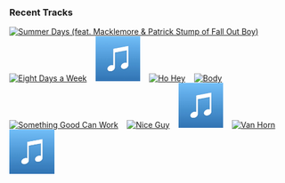 ### Recent Tracks
[<img src='https://lastfm.freetls.fastly.net/i/u/300x300/cf19100f63fc230934a8629a77ce31de.png' width='16%' height='16%' alt='Summer Days (feat. Macklemore & Patrick Stump of Fall Out Boy)'>](https://www.last.fm/music/martin%2bgarrix/_/summer%2bdays%2b%2528feat.%2bmacklemore%2b%2526%2bpatrick%2bstump%2bof%2bfall%2bout%2bboy%2529)&nbsp;&nbsp;&nbsp;&nbsp;[<img src='https://lastfm.freetls.fastly.net/i/u/300x300/5fd694f374214484b1745456841ecff9.png' width='16%' height='16%' alt='Eight Days a Week'>](https://www.last.fm/music/the%2bbeatles%2brevival%2bband/_/eight%2bdays%2ba%2bweek)&nbsp;&nbsp;&nbsp;&nbsp;[<img src='https://github.com/atfinke/atfinke/blob/master/placeholder.jpeg?raw=true' width='16%' height='16%' alt='Pieces'>](https://www.last.fm/music/landon%2bconrath/_/pieces)&nbsp;&nbsp;&nbsp;&nbsp;[<img src='https://lastfm.freetls.fastly.net/i/u/300x300/d729c74038524c40b775b11d3a51855d.png' width='16%' height='16%' alt='Ho Hey'>](https://www.last.fm/music/the%2blumineers/_/ho%2bhey)&nbsp;&nbsp;&nbsp;&nbsp;[<img src='https://lastfm.freetls.fastly.net/i/u/300x300/38321801fe17888992307f6b82d1e965.png' width='16%' height='16%' alt='Body'>](https://www.last.fm/music/loud%2bluxury/_/body)&nbsp;&nbsp;&nbsp;&nbsp;<br>[<img src='https://lastfm.freetls.fastly.net/i/u/300x300/aa9e02325be944cab8e4392f1948f5e0.png' width='16%' height='16%' alt='Something Good Can Work'>](https://www.last.fm/music/two%2bdoor%2bcinema%2bclub/_/something%2bgood%2bcan%2bwork)&nbsp;&nbsp;&nbsp;&nbsp;[<img src='https://lastfm.freetls.fastly.net/i/u/300x300/af79cdb6a5f5c3d6a2f5edbad092a265.png' width='16%' height='16%' alt='Nice Guy'>](https://www.last.fm/music/courtship./_/nice%2bguy)&nbsp;&nbsp;&nbsp;&nbsp;[<img src='https://github.com/atfinke/atfinke/blob/master/placeholder.jpeg?raw=true' width='16%' height='16%' alt='Heard It All Before'>](https://www.last.fm/music/bend%2bsinister/_/heard%2bit%2ball%2bbefore)&nbsp;&nbsp;&nbsp;&nbsp;[<img src='https://lastfm.freetls.fastly.net/i/u/300x300/fd0fff5a8fd32f53eb28aed30baae6ed.png' width='16%' height='16%' alt='Van Horn'>](https://www.last.fm/music/saint%2bmotel/_/van%2bhorn)&nbsp;&nbsp;&nbsp;&nbsp;[<img src='https://github.com/atfinke/atfinke/blob/master/placeholder.jpeg?raw=true' width='16%' height='16%' alt='G+O'>](https://www.last.fm/music/whylo/_/g%252bo)&nbsp;&nbsp;&nbsp;&nbsp;<br>